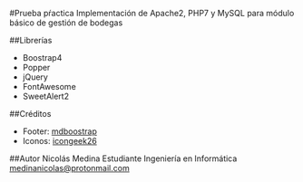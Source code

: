#Prueba pŕactica
Implementación de Apache2, PHP7 y MySQL para módulo básico de gestión de bodegas

##Librerías
- Boostrap4
- Popper
- jQuery
- FontAwesome
- SweetAlert2

##Créditos
- Footer: [mdboostrap](http://www.mdboosrap.com)
- Iconos: [icongeek26](https://www.flaticon.com/authors/icongeek26)

##Autor
Nicolás Medina
Estudiante Ingeniería en Informática
medinanicolas@protonmail.com

